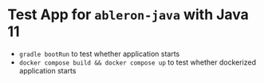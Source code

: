 # Test App for `ableron-java` with Java 11

* `gradle bootRun` to test whether application starts
* `docker compose build && docker compose up` to test whether dockerized application starts
